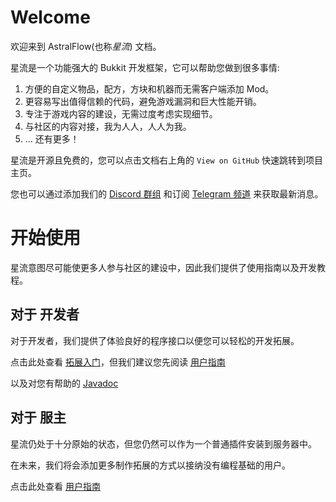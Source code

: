 # Welcome

欢迎来到 AstralFlow(也称*星流*) 文档。

星流是一个功能强大的 Bukkit 开发框架，它可以帮助您做到很多事情:

1. 方便的自定义物品，配方，方块和机器而无需客户端添加 Mod。
2. 更容易写出值得信赖的代码，避免游戏漏洞和巨大性能开销。
3. 专注于游戏内容的建设，无需过度考虑实现细节。
4. 与社区的内容对接，我为人人，人人为我。
5. ... 还有更多！

星流是开源且免费的，您可以点击文档右上角的 `View on GitHub` 快速跳转到项目主页。

您也可以通过添加我们的 [Discord 群组](https://discord.com/invite/fSkxjB4z6A) 和订阅 [Telegram 频道](https://t.me/AstralFlows) 来获取最新消息。

# 开始使用

星流意图尽可能使更多人参与社区的建设中，因此我们提供了使用指南以及开发教程。

## 对于 开发者

对于开发者，我们提供了体验良好的程序接口以便您可以轻松的开发拓展。

点击此处查看 [拓展入门](./getting_started/README.md)，但我们建议您先阅读 [用户指南](./user_guide/README.md)

以及对您有帮助的 [Javadoc](https://inlinedlambdas.codeberg.page/astralflow/javadoc/)

## 对于 服主

星流仍处于十分原始的状态，但您仍然可以作为一个普通插件安装到服务器中。

在未来，我们将会添加更多制作拓展的方式以接纳没有编程基础的用户。

点击此处查看 [用户指南](./user_guide/README.md)